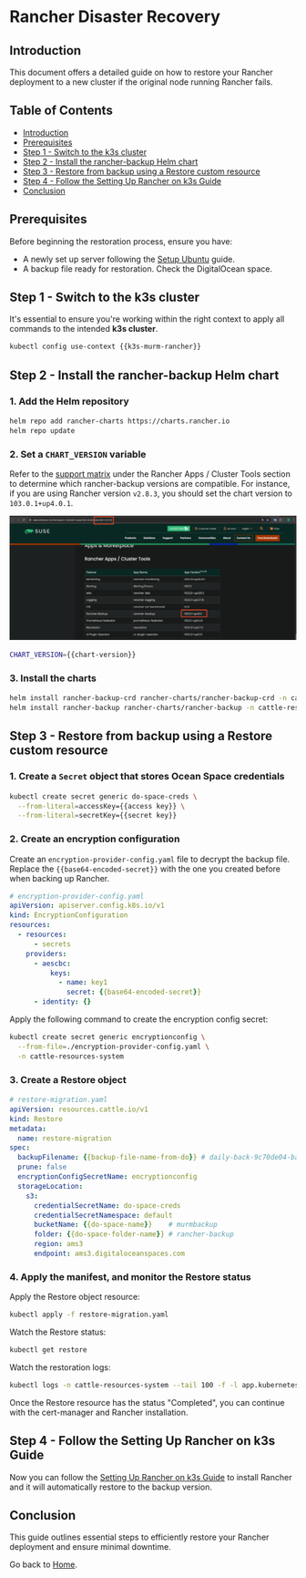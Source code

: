 # Rancher Disaster Recovery

## Introduction

This document offers a detailed guide on how to restore your Rancher deployment to a new cluster if the original node running Rancher fails.

## Table of Contents

- [Introduction](#introduction)
- [Prerequisites](#prerequisites)
- [Step 1 - Switch to the k3s cluster](#step-1---switch-to-the-k3s-cluster)
- [Step 2 - Install the rancher-backup Helm chart](#step-2---install-the-rancher-backup-helm-chart)
- [Step 3 - Restore from backup using a Restore custom resource](#step-3---restore-from-backup-using-a-restore-custom-resource)
- [Step 4 - Follow the Setting Up Rancher on k3s Guide](#step-4---follow-the-setting-up-rancher-on-k3s-guide)
- [Conclusion](#conclusion)

## Prerequisites

Before beginning the restoration process, ensure you have:

- A newly set up server following the [Setup Ubuntu](../01-setup-ubuntu/README.md) guide.
- A backup file ready for restoration. Check the DigitalOcean space.

## Step 1 - Switch to the k3s cluster

It's essential to ensure you're working within the right context to apply all commands to the intended **k3s cluster**.

```bash
kubectl config use-context {{k3s-murm-rancher}}
```

## Step 2 - Install the rancher-backup Helm chart

### 1. Add the Helm repository

```bash
helm repo add rancher-charts https://charts.rancher.io
helm repo update
```

### 2. Set a `CHART_VERSION` variable

Refer to the [support matrix](https://www.suse.com/suse-rancher/support-matrix/all-supported-versions/rancher-v2-8-3/) under the Rancher Apps / Cluster Tools section to determine which rancher-backup versions are compatible. For instance, if you are using Rancher version `v2.8.3`, you should set the chart version to `103.0.1+up4.0.1`.

![Rancher Backup Support Matrix](./assets/images/rancher-backup-support-matrix.png)

```bash
CHART_VERSION={{chart-version}}
```

### 3. Install the charts

```bash
helm install rancher-backup-crd rancher-charts/rancher-backup-crd -n cattle-resources-system --create-namespace --version $CHART_VERSION
helm install rancher-backup rancher-charts/rancher-backup -n cattle-resources-system --version $CHART_VERSION
```

## Step 3 - Restore from backup using a Restore custom resource

### 1. Create a `Secret` object that stores Ocean Space credentials

```bash
kubectl create secret generic do-space-creds \
  --from-literal=accessKey={{access key}} \
  --from-literal=secretKey={{secret key}}
```

### 2. Create an encryption configuration

Create an `encryption-provider-config.yaml` file to decrypt the backup file. Replace the `{{base64-encoded-secret}}` with the one you created before when backing up Rancher.

```yaml
# encryption-provider-config.yaml
apiVersion: apiserver.config.k8s.io/v1
kind: EncryptionConfiguration
resources:
  - resources:
      - secrets
    providers:
      - aescbc:
          keys:
            - name: key1
              secret: {{base64-encoded-secret}}
      - identity: {}
```

Apply the following command to create the encryption config secret:

```bash
kubectl create secret generic encryptionconfig \
  --from-file=./encryption-provider-config.yaml \
  -n cattle-resources-system
```

### 3. Create a Restore object

```yaml
# restore-migration.yaml
apiVersion: resources.cattle.io/v1
kind: Restore
metadata:
  name: restore-migration
spec:
  backupFilename: {{backup-file-name-from-do}} # daily-back-9c70de04-bac6-....tar.gz.enc
  prune: false
  encryptionConfigSecretName: encryptionconfig
  storageLocation:
    s3:
      credentialSecretName: do-space-creds
      credentialSecretNamespace: default
      bucketName: {{do-space-name}}    # murmbackup
      folder: {{do-space-folder-name}} # rancher-backup
      region: ams3
      endpoint: ams3.digitaloceanspaces.com
```

### 4. Apply the manifest, and monitor the Restore status

Apply the Restore object resource:

```bash
kubectl apply -f restore-migration.yaml
```

Watch the Restore status:

```bash
kubectl get restore
```

Watch the restoration logs:

```bash
kubectl logs -n cattle-resources-system --tail 100 -f -l app.kubernetes.io/instance=rancher-backup
```

Once the Restore resource has the status "Completed", you can continue with the cert-manager and Rancher installation.

## Step 4 - Follow the Setting Up Rancher on k3s Guide

Now you can follow the [Setting Up Rancher on k3s Guide](./README.md) to install Rancher and it will automatically restore to the backup version.

## Conclusion

This guide outlines essential steps to efficiently restore your Rancher deployment and ensure minimal downtime.

Go back to [Home](../README.md).
